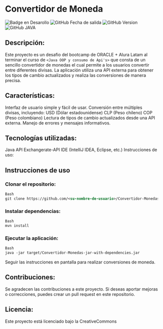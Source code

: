 # Convertidor de Moneda

![Badge en Desarollo](https://img.shields.io/badge/Estado-Finalizado-green)
![GitHub Fecha de salida](https://img.shields.io/badge/Fecha_de_salida-Abril-blue)
![GitHub Version](https://img.shields.io/badge/Versión-1.0-orange)
![GitHub JAVA](https://img.shields.io/badge/Java-ED8B00?style=for-the-badge&logo=openjdk&logoColor=white)

## Descripción:

Este proyecto es un desafio del bootcamp de ORACLE + Alura Latam al terminar el curso de `<Java OOP y consumo de Api's>` que consta de un sencillo convertidor de monedas el cual permite a los usuarios convertir entre diferentes divisas. La aplicación utiliza una API externa para obtener los tipos de cambio actualizados y realiza las conversiones de manera precisa.

## Características:

Interfaz de usuario simple y fácil de usar.
Conversión entre múltiples divisas, incluyendo:
USD (Dólar estadounidense)
CLP (Peso chileno)
COP (Peso colombiano)
Lectura de tipos de cambio actualizados desde una API externa.
Manejo de errores y mensajes informativos.

## Tecnologías utilizadas:

Java
API Exchangerate-API
IDE (IntelliJ IDEA, Eclipse, etc.)
Instrucciones de uso:

## Instrucciones de uso

### Clonar el repositorio:

```xml
Bash
git clone https://github.com/<su-nombre-de-usuario>/Convertidor-Monedas.git
```

### Instalar dependencias:

```xml
Bash
mvn install
```

### Ejecutar la aplicación:

```xml
Bash
java -jar target/Convertidor-Monedas-jar-with-dependencies.jar
```

Seguir las instrucciones en pantalla para realizar conversiones de moneda.

## Contribuciones:

Se agradecen las contribuciones a este proyecto. Si deseas aportar mejoras o correcciones, puedes crear un pull request en este repositorio.

## Licencia:

Este proyecto está licenciado bajo la CreativeCommons
